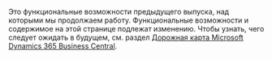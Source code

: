 Это функциональные возможности предыдущего выпуска, над которыми мы продолжаем работу. Функциональные возможности и содержимое на этой странице подлежат изменению. Чтобы узнать, чего следует ожидать в будущем, см. раздел [Дорожная карта Microsoft Dynamics 365 Business Central](https://go.microsoft.com/fwlink/?linkid=842139).